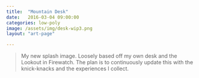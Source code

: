 ```yaml
---
title:  "Mountain Desk"
date:   2016-03-04 09:00:00
categories: low-poly
image: /assets/img/desk-wip3.png
layout: "art-page"

---
```


> My new splash image. Loosely based off my own desk and the Lookout in Firewatch. The plan is to continuously update this with the knick-knacks and the experiences I collect.  